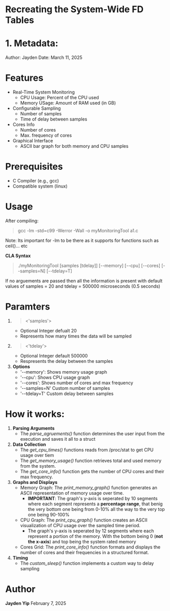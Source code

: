 # Recreating the System-Wide FD Tables

# 1. Metadata:
Author: Jayden
Date: March 11, 2025


# Features
- Real-Time System Monitoring
    - CPU Usage: Percent of the CPU used
    - Memory USage: Amount of RAM used (in GB)
- Configurable Sampling
    - Number of samples
    - Time of delay between samples
- Cores Info
    - Number of cores
    - Max. frequency of cores
- Graphical Interface
    - ASCII bar graph for both memory and CPU
    samples

# Prerequisites
- C Compiler (e.g., gcc)
- Compatible system (linux)

# Usage
After compiling:
>gcc -lm -std=c99 -Werror -Wall -o myMonitoringTool a1.c

Note: Its important for -lm to be there as it supports for functions such as ceil()... etc

**CLA Syntax**
>./myMonitoringTool [samples [tdelay]] [--memory] [--cpu] [--cores] [--samples=N] [--tdelay=T]

If no arguements are passed then all the information is present with default
values of samples = 20 and tdelay = 500000 microseconds (0.5 seconds)

# Paramters
1. ><'samples'>
    - Optional Integer defualt 20
    - Represents how many times the data will be sampled
2. ><'tdelay'>
    - Optional Integer default 500000
    - Respresents the delay between the samples
3. **Options**
    - '--memory': Shows memory usage graph
    - '--cpu': Shows CPU usage graph
    - '--cores': Shows number of cores and max frequency
    - '--samples=N' Custom number of samples
    - '--tdelay=T' Custom delay between samples

# How it works:
1. **Parsing Arguments**
    - The *parse_agruements()* function determines the user input from the execution and
    saves it all to a struct
2. **Data Collection**
    - The *get_cpu_times()* functions reads from /proc/stat to get CPU usage over tiem
    - The *get_memory_usage()* function retrieves total and used memory from the system.
    - The *get_core_info()* function gets the number of CPU cores and their max frequency.
3. **Graphs and Displays**
    - Memory Graph: The *print_memory_graph()* function generates an ASCII representation of memory usage over time.
        - **IMPORTANT**: The graph's y-axis is seperated by 10 segments where each segment represents a **percentage range**, that benig the very bottom one being from 0-10% all the way to the very top one being 90-100%
    - CPU Graph: The *print_cpu_graph()* function creates an ASCII visualization of CPU usage over the sampled time period.
        - The graph's y-axis is seperated by 12 segments where each represent a portion of the memory. With the bottom being 0 (**not the x-axis**) and top being the system rated memory
    - Cores Grid: The *print_core_info()* function formats and displays the number of cores and their frequencies in a structured format.
4. **Timing**
    - The *custom_sleep()* function implements a custom way to delay sampling





# Author
**Jayden Yip**
February 7, 2025
